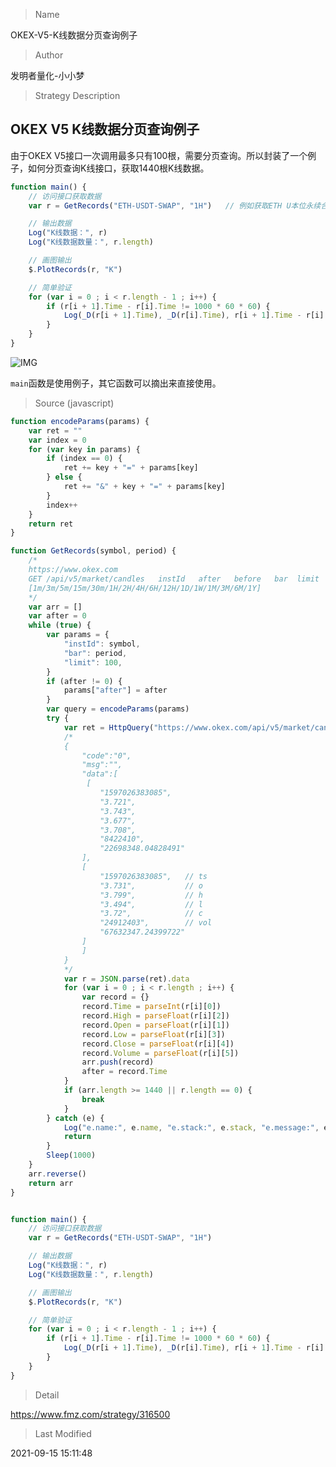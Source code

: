 
> Name

OKEX-V5-K线数据分页查询例子

> Author

发明者量化-小小梦

> Strategy Description

## OKEX V5 K线数据分页查询例子

由于OKEX V5接口一次调用最多只有100根，需要分页查询。所以封装了一个例子，如何分页查询K线接口，获取1440根K线数据。

```js
function main() {
    // 访问接口获取数据
    var r = GetRecords("ETH-USDT-SWAP", "1H")   // 例如获取ETH U本位永续合约的1小时K线数据

    // 输出数据
    Log("K线数据：", r)
    Log("K线数据数量：", r.length)

    // 画图输出
    $.PlotRecords(r, "K")

    // 简单验证
    for (var i = 0 ; i < r.length - 1 ; i++) {
        if (r[i + 1].Time - r[i].Time != 1000 * 60 * 60) {
            Log(_D(r[i + 1].Time), _D(r[i].Time), r[i + 1].Time - r[i].Time)
        }
    }
}
```

![IMG](https://www.fmz.com/upload/asset/16d33bb293b09726b5dc.png) 

```main```函数是使用例子，其它函数可以摘出来直接使用。



> Source (javascript)

``` javascript
function encodeParams(params) {
    var ret = ""
    var index = 0
    for (var key in params) {
        if (index == 0) {
            ret += key + "=" + params[key]
        } else {
            ret += "&" + key + "=" + params[key]
        }
        index++
    }
    return ret
}

function GetRecords(symbol, period) {
    /*
    https://www.okex.com
    GET /api/v5/market/candles   instId   after   before   bar  limit  
    [1m/3m/5m/15m/30m/1H/2H/4H/6H/12H/1D/1W/1M/3M/6M/1Y]
    */
    var arr = []
    var after = 0
    while (true) {
        var params = {
            "instId": symbol,
            "bar": period,
            "limit": 100,
        }
        if (after != 0) {
            params["after"] = after
        }
        var query = encodeParams(params)
        try {
            var ret = HttpQuery("https://www.okex.com/api/v5/market/candles?" + query)
            /*
            {
                "code":"0",
                "msg":"",
                "data":[
                 [
                    "1597026383085",
                    "3.721",
                    "3.743",
                    "3.677",
                    "3.708",
                    "8422410",
                    "22698348.04828491"
                ],
                [
                    "1597026383085",   // ts
                    "3.731",           // o
                    "3.799",           // h
                    "3.494",           // l
                    "3.72",            // c
                    "24912403",        // vol
                    "67632347.24399722"
                ]
                ]
            }
            */
            var r = JSON.parse(ret).data
            for (var i = 0 ; i < r.length ; i++) {
                var record = {}
                record.Time = parseInt(r[i][0])
                record.High = parseFloat(r[i][2])
                record.Open = parseFloat(r[i][1])
                record.Low = parseFloat(r[i][3])
                record.Close = parseFloat(r[i][4])
                record.Volume = parseFloat(r[i][5])
                arr.push(record)
                after = record.Time
            }
            if (arr.length >= 1440 || r.length == 0) {
                break
            }
        } catch (e) {
            Log("e.name:", e.name, "e.stack:", e.stack, "e.message:", e.message)
            return
        }
        Sleep(1000)
    }
    arr.reverse()
    return arr
}


function main() {
    // 访问接口获取数据
    var r = GetRecords("ETH-USDT-SWAP", "1H")

    // 输出数据
    Log("K线数据：", r)
    Log("K线数据数量：", r.length)

    // 画图输出
    $.PlotRecords(r, "K")

    // 简单验证
    for (var i = 0 ; i < r.length - 1 ; i++) {
        if (r[i + 1].Time - r[i].Time != 1000 * 60 * 60) {
            Log(_D(r[i + 1].Time), _D(r[i].Time), r[i + 1].Time - r[i].Time)
        }
    }
}
```

> Detail

https://www.fmz.com/strategy/316500

> Last Modified

2021-09-15 15:11:48
